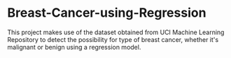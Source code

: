 # Breast-Cancer-using-Regression
This project makes use of the dataset obtained from UCI Machine Learning Repository to detect the possibility for type of breast cancer, whether it's malignant or benign using a regression model.

